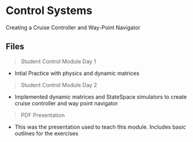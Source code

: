 # Control Systems
Creating a Cruise Controller and Way-Point Navigator

## Files

> Student Control Module Day 1
- Intial Practice with physics and dynamic matrices

> Student Control Module Day 2
- Implemented dynamic matrices and StateSpace simulators to create cruise controller and way point navigator

> PDF Presentation
- This was the presentation used to teach this module. Includes basic outlines for the exercises

